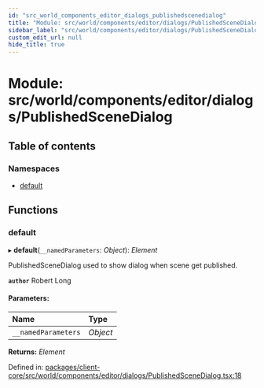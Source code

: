 ```yaml
---
id: "src_world_components_editor_dialogs_publishedscenedialog"
title: "Module: src/world/components/editor/dialogs/PublishedSceneDialog"
sidebar_label: "src/world/components/editor/dialogs/PublishedSceneDialog"
custom_edit_url: null
hide_title: true
---
```


# Module: src/world/components/editor/dialogs/PublishedSceneDialog

## Table of contents

### Namespaces

- [default](src_world_components_editor_dialogs_publishedscenedialog.default.md)

## Functions

### default

▸ **default**(`__namedParameters`: *Object*): *Element*

PublishedSceneDialog used to show dialog when scene get published.

**`author`** Robert Long

#### Parameters:

Name | Type |
:------ | :------ |
`__namedParameters` | *Object* |

**Returns:** *Element*

Defined in: [packages/client-core/src/world/components/editor/dialogs/PublishedSceneDialog.tsx:18](https://github.com/xr3ngine/xr3ngine/blob/77d12cea0/packages/client-core/src/world/components/editor/dialogs/PublishedSceneDialog.tsx#L18)
